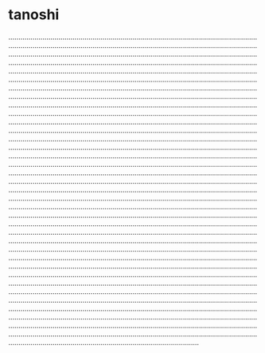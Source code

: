 # tanoshi

...............................................................................................................................................................................................................................................................................................................................................................................................................................................................................................................................................................................................................................................................................................................................................................................................................................................................................................................................................................................................................................................................................................................................................................................................................................................................................................................................................................................................................................................................................................................................................................................................................................................................................................................................................................................................................................................................................................................................................................................................................................................................................................................................................................................................................................................................................................................................................................................................................................................................................................................................................................................................................................................................................................................................................................................................................................................................................................................................................................................................................................................................................................................................................................................................................................................................................................................................................................................................................................................................................................................................................................................................................................................................................................................................................................................................................................................................................................................................................................................................................................................................................................................................................................................................................................................................................................................................................................................................................................................................................................................................................................................................................................................................................................................................................